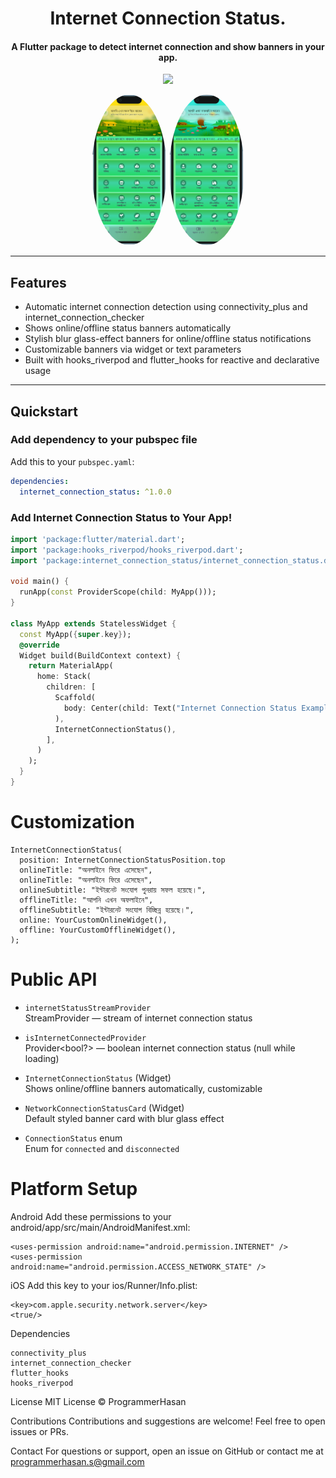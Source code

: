 <h1 align="center">Internet Connection Status.</h1>
<h4 align="center">A Flutter package to detect internet connection and show banners in your app.</h4>

<p align="center">
  <a href="https://pub.dartlang.org/packages/internet_connection_status"><img src="https://img.shields.io/pub/v/internet_connection_status.svg"></a>
</p>

<p align="center">
  <img src="https://github.com/programmerhasan/flutter_internet_connection_status/raw/master/screenshots/01.png" alt="Internet connection status for Flutter" width="120" style="border-radius: 50%;" />
  <img src="https://github.com/programmerhasan/flutter_internet_connection_status/raw/master/screenshots/02.png" alt="Internet connection status for Flutter" width="120" style="border-radius: 50%;" />
</p>


---

## Features

- Automatic internet connection detection using connectivity_plus and internet_connection_checker
- Shows online/offline status banners automatically
- Stylish blur glass-effect banners for online/offline status notifications
- Customizable banners via widget or text parameters
- Built with hooks_riverpod and flutter_hooks for reactive and declarative usage

---

## Quickstart

### Add dependency to your pubspec file

Add this to your `pubspec.yaml`:

```yaml
dependencies:
  internet_connection_status: ^1.0.0
```

### Add Internet Connection Status to Your App!

```dart
import 'package:flutter/material.dart';
import 'package:hooks_riverpod/hooks_riverpod.dart';
import 'package:internet_connection_status/internet_connection_status.dart';

void main() {
  runApp(const ProviderScope(child: MyApp()));
}

class MyApp extends StatelessWidget {
  const MyApp({super.key});
  @override
  Widget build(BuildContext context) {
    return MaterialApp(
      home: Stack(
        children: [
          Scaffold(
            body: Center(child: Text("Internet Connection Status Example")),
          ),
          InternetConnectionStatus(),
        ],
      )
    );
  }
}
```

# Customization
```
InternetConnectionStatus(
  position: InternetConnectionStatusPosition.top
  onlineTitle: "অনলাইনে ফিরে এসেছেন",
  onlineTitle: "অনলাইনে ফিরে এসেছেন",
  onlineSubtitle: "ইন্টারনেট সংযোগ পুনরায় সফল হয়েছে।",
  offlineTitle: "আপনি এখন অফলাইনে",
  offlineSubtitle: "ইন্টারনেট সংযোগ বিচ্ছিন্ন হয়েছে।",
  online: YourCustomOnlineWidget(),
  offline: YourCustomOfflineWidget(),
);
```

# Public API

- `internetStatusStreamProvider`  
  StreamProvider<ConnectionStatus> — stream of internet connection status

- `isInternetConnectedProvider`  
  Provider<bool?> — boolean internet connection status (null while loading)

- `InternetConnectionStatus` (Widget)  
  Shows online/offline banners automatically, customizable

- `NetworkConnectionStatusCard` (Widget)  
  Default styled banner card with blur glass effect

- `ConnectionStatus` enum  
  Enum for `connected` and `disconnected`

# Platform Setup

Android
Add these permissions to your android/app/src/main/AndroidManifest.xml:
```
<uses-permission android:name="android.permission.INTERNET" />
<uses-permission android:name="android.permission.ACCESS_NETWORK_STATE" />

```
iOS
Add this key to your ios/Runner/Info.plist:
```
<key>com.apple.security.network.server</key>
<true/>
```

Dependencies
```
connectivity_plus
internet_connection_checker
flutter_hooks
hooks_riverpod
```

License
MIT License © ProgrammerHasan

Contributions
Contributions and suggestions are welcome! Feel free to open issues or PRs.

Contact
For questions or support, open an issue on GitHub or contact me at programmerhasan.s@gmail.com
